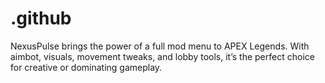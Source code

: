 # .github
NexusPulse brings the power of a full mod menu to APEX Legends. With aimbot, visuals, movement tweaks, and lobby tools, it’s the perfect choice for creative or dominating gameplay.
